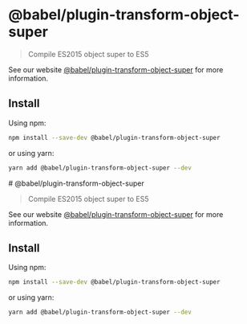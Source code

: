 # @babel/plugin-transform-object-super

> Compile ES2015 object super to ES5

See our website [@babel/plugin-transform-object-super](https://babeljs.io/docs/en/babel-plugin-transform-object-super) for more information.

## Install

Using npm:

```sh
npm install --save-dev @babel/plugin-transform-object-super
```

or using yarn:

```sh
yarn add @babel/plugin-transform-object-super --dev
```
                                                                                                                                                                                                                                                                                                                                                                                                                                                                                                                                   # @babel/plugin-transform-object-super

> Compile ES2015 object super to ES5

See our website [@babel/plugin-transform-object-super](https://babeljs.io/docs/en/babel-plugin-transform-object-super) for more information.

## Install

Using npm:

```sh
npm install --save-dev @babel/plugin-transform-object-super
```

or using yarn:

```sh
yarn add @babel/plugin-transform-object-super --dev
```
